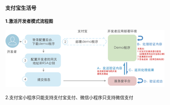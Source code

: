 ### 支付宝生活号

#### 1.激活开发者模式流程图

![alipay](../../../image/alipay.png)

####  

2.支付宝小程序只能支持支付宝支付、微信小程序只支持微信支付


